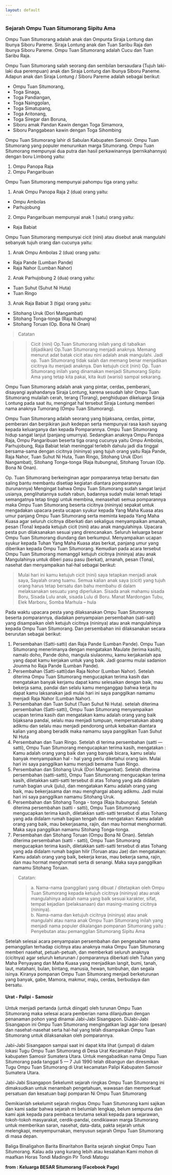 ```yaml
---
layout: default
---
```

### Sejarah Ompu Tuan Situmorang Sipitu Ama

Ompu Tuan Situmorang adalah anak dan Ompunta Siraja Lontung dan Ibunya Siboru Pareme. Siraja Lontung anak dan Tuan Saribu Raja dan Ibunya Siboru Pareme. Ompu Tuan Situmorang adalah Cucu dan Tuan Saribu Raja.

Ompu Tuan Situmorang salah seorang dan sembilan bersaudara (Tujuh laki-laki dua perempuan) anak dan Siraja Lontung dan Ibunya Siboru Paneme. Adapun anak dan Siraja Lontung / Siboru Pareme adalah sebagai berikut:

* Ompu Tuan Situmorang,
* Toga Sinaga,
* Toga Pandiangan,
* Toga Nainggolan,
* Toga Simatupang,
* Toga Aritonang,
* Toga Siregar dan Boruna,
* Siboru amak Pandan Kawin dengan Toga Simamora,
* Siboru Panggabean kawin dengan Toga Sihombing

Ompu Tuan Situmorang lahir di Sabulan Kabupaten Samosir.
Ompu Tuan Situmorang yang populer menurunkan marga Situmorang. Ompu Tuan Situmorang mempunyai dua putra dan hasil perkawinannya (pernikahannya) dengan boru Limbong yaitu:

1. Ompu Panopa Raja
2. Ompu Pangaribuan

Ompu Tuan Situmorang mempunyai pahompu tiga orang yaitu:
1. Anak Ompu Panopa Raja 2 (dua) orang yaitu:
  * Ompu Ambolas
  * Parhujobung
2. Ompu Pangaribuan mempunyai anak 1 (satu) orang yaitu:
  * Raja Babiat

Ompu Tuan Situmorang mempunyai cicit (nini) atau disebut anak mangulahi sebanyak tujuh orang dan cucunya yaitu:
1. Anak Ompu Ambolas 2 (dua) orang yaitu:
  * Raja Pande (Lumban Pande)
  * Raja Nahor (Lumban Nahor)

2. Anak Parhujobung 2 (dua) orang yaitu:
  * Tuan Suhut (Suhut Ni Huta)
  * Tuan Ringo

3. Anak Raja Babiat 3 (tiga) orang yaitu:
  * Sitohang Uruk (Dori Mangambat)
  * Sitohang Tonga-tonga (Raja Itubungna)
  * Sitohang Toruan (Op. Bona Ni Onan)

> Catatan

>>Cicit (nini) Op.Tuan Situmorang inilah yang di tabalkan (dijadikan) Op.Tuan Situmorang menjadi anaknya. Memang menurut adat batak cicit atau nini adalah anak mangulahi. Jadi op.   Tuan Situmorang tidak salah dan memang benar menjadikan cicitnya itu menjadi anaknya. Dan ketujuh cicit (nini) Op. Tuan Situmorang inilah yang dinamakan menjadi Situmorang Sipitu Ama yang tetap kita pakai, kita ikuti (warisi) sampal sekarang.

Ompu Tuan Situmorang adalah anak yang pintar, cerdas, pemberani, disayangi ayahandanya Siraja Lontung, karena sesudah lahir Ompu Tuan Situmorang mulailah cerah, terang (Torang), penghidupan dikeluarga Siraja Lontung pada saat itu, mengingat hal tersebut Siraja Lontung memberi nama anaknya Tumorang (Ompu Tuan Situmorang).

Ompu Tuan Situmorang adalah seorang yang bijaksana, cerdas, pintar, pemberani dan berpikiran jauh kedepan serta mempunyai rasa kasih sayang kepada keluarganya dan kepada Pomparannya. Ompu Tuan Situmorang hidup sangat lanjut (panjang umurnya). Sedangkan anaknya Ompu Panopa Raja, Ompu Pangaribuan beserta tiga orang cucunya yaitu Ompu Ambolas, Parhujobung, Raja Babiat telah meninggal terlebih dahulu jadi dia tinggal bersama-sama dengan cicitnya (nininya) yang tujuh orang yaitu Raja Pande, Raja Nahor, Tuan Suhut Ni Huta, Tuan Ringo, Sitohang Uruk (Dori Nangambat), Sitohang Tonga-tonga (Raja Itubungna), Sitohang Toruan (Op. Bona Ni Onan).

Op. Tuan Situmorang berkeinginan agar pomparannya tetap bersatu dan saling bantu membantu disetiap kegiatan diantara pomparannya (turunannya)
Mengingat bahwa Ompu Tuan Situmorang sudah sangat lanjut usianya, penglihatannya sudah rabun, badannya sudah mulai lemah tetapi semangatnya tetap tinggi untuk membina, menasehati semua pomparannya maka Ompu Tuan Situmorang beserta cicitnya (nininya) sepakat untuk mengadakan upacara pesta ucapan syukur kepada Yang Maha Kuasa atas umur panjang Ompu Tuan Situmorang serta meminta kepada Yang Maha Kuasa agar seluruh cicitnya diberkati dan sekaligus menyampaikan amanah, pesan (Tona) kepada ketujuh cicit (nini) atau anak mangulahinya.
Upacara pesta pun dilaksanakan sesuai yang direncanakan. Seluruh keluarga besar Ompu Tuan Situmorang diundang dan berkumpul. Menyampaikan ucapan syukur kepada Tuhan Yang Maha Kuasa atas berkat, panjang umur yang diberikan kepada Ompu Tuan Situmorang. Kemudian pada acara tersebut Ompu Tuan Situmorang memanggil ketujuh cicitnya (nininya) atau anak Mangulahinya untuk diberi pasu pasu (berkat), arnanah, pesan (Tona), nasehat dan menyampaikan hal-hal sebagai berikut:

>Mulai hari ini kamu ketujuh cicit (nini) saya tetapkan menjadi anak saya, Sayalah orang tuamu.
Semua kalian anak saya (cicit) yang tujuh orang harus tetap bersatu dan bahu membahu di dalam melaksanakan sesuatu yang diperlukan.
Sisada anak mahamu sisada Boru, Sisada Lulu anak, sisada Lulu di Boru.
Manat Mardongan Tubu, Elek Marboru, Somba Marhula – hula

Pada waktu upacara pesta yang dilaksanakan Ompu Tuan Situmorang beserta pomparannya, diadakan penyampaian persembahan (sati-sati) yang disampaikan oleh ketujuh cicitnya (nininya) atau anak mangulahinya kepada Ompu Tuan Situmorang. Dan persembahan inii dilaksanakan secara berurutan sebagai berikut:

1. Persembahan (Satti-satti) dan Raja Pande (Lumban Pande). Ompu Tuan Situmorang menerimanya dengan mengatakan Maulate (terima kasih), namalo doho, Pande doho, mangula siulaonmu, kamu kerjakanlah apa yang dapat kamu kerjakan untuk yang baik. Jadi goarmu mulai sadanion Jounma ho Raja Pande (Lumban Pande).
2. Persembahan (Satti-satti)dan Raja Nohor (Lumban Nahor). Setelah diterima Ompu Tuan Situmorang mengucapkan terima kasih dan mengatakan banyak kerjamu dapat kamu selesaikan dengan baik, mau bekerja sama, pandai dan selalu kamu menganggap bahwa kerja itu dapat kamu laksanakan jadi mulai hari ini saya panggilkan namamu menjadi Raja Nahor (Lumban Nahor).
3. Persembahan dan Tuan Suhut (Tuan Suhut Ni Huta). setelah diterima persembahan (Satti-satti), Ompu Tuan Situmorang menyampaikan ucapan terima kasih dan mengatakan kamu adalah orang yang baik bijaksana pandai, selalu mau menjadi tumpuan, mempersatukan abang adikmu dan selalu mau menjadi pendorong untuk kebaikan diantara kalian yang abang beradik maka namamu saya panggilkan Tuan Suhut Ni Huta
4. Persembahan dan Tuan Ringo. Setelah di terima persembahan (satti — satti), Ompu Tuan Situmorang mengucapkan terima kasih, mengatakan : Kamu adalah orang yang baik dan yang banyak bicara, kamu selalu banyak menyampaikan hal - hal yang perlu diketahui orang lain. Mulai hari ini saya panggilkan kamu menjadi bemama Tuan Ringo.
5. Persembahan dan Sitohang Uruk (Dori Mangambat). Setelah dIterima persembahan (satti-satti), Ompu Tuan Situmorang mengucapkan terima kasih, diletakkan satti-satti tersebut di atas Tohang yang ada didalam rumah bagian uruk (julu), dan mengatakan Kamu adalah orang yang baik, mau bekerjasama dan mau menghargai abang adikmu. Jadi mulai hari ini saya panggilkan namamu Sitohang Uruk.
6. Persembahan dan Sitohang Tonga - tonga (Raja Itubungna). Setelah diterima persembahan (satti - satti), Ompu Tuan Situmorang mengucapkan terima kasih, diletakkan satti-satti tersebut di atas Tohang yang ada didalam rumah bagian tengah dan mengatakan: Kamu adalah orang yang baik, mau bekerjasama, rajin, dan mau hormat menghormati. Maka saya panggilkan namamu Sitohang Tonga-tonga.
7. Persembahan dan Sitohang Toruan (Ompu Bona Ni Onan). Setelah diterima persembahan (satti - satti), Ompu Tuan Situmorang mengucapkan terima kasih, diletakkan satti-satti tersebut di atas Tohang yang ada didalam rumah bagian hilir (Toruan atau Jae) dan mengatakan: Kamu adalah orang yang baik, bekerja keras, mau bekerja sama, rajin, dan mau hormat menghormati serta di senangi. Maka saya panggilkan namamu Sitohang Toruan.
> Catatan:
>> a. Nama-nama (panggilan) yang dibuat / ditetapkan oleh Ompu Tuan Situmorang kepada ketujuh cicitnya (nininya) atau anak mangulahinya adalah nama yang balk sesuai karakter, sifat, tempat kejadian (pelaksanaan) dan masing-masing cicitnya (nininya). <br>
b. Nama-nama dan ketujuh cicitnya (nininya) atau anak mangulahi atau nama anak Ompu Tuan Situmorang inilah yang menjadi nama populer dikalangan pompanan Situmorang yaitu : Penyebutan atau pemanggilan Situmorang Sipitu Ama

Setelah selesai acara penyampaian persembahan dan pengesahan nama pemanggilan terhadap cicitnya atau anaknya maka Ompu Tuan Situmorang memberi nasehat, petuah-petuah, dan memberkati seluruh anaknya (cicitnya) agar seluruh keturunan / pomparannya diberkati oleh Tuhan yang Maha Penyayang dan Maha Kuasa yang menjadikan langit, bumi, tanah, laut, matahani, bulan, bintang, manusia, hewan, tumbuhan, dan segala isinya. Kiranya pompanan Ompu Tuan Situmorang menjadi berketurunan yang banyak, gabe, Mamora, makmur, maju, cerdas, berbudaya dan bersatu.

#### Urat - Palipi - Samosir
Untuk menjadi pertanda (untuk diingat) oleh turunan Ompu Tuan Situmorang maka selesai acara pemberian nama dilanjutkan dengan penanaman pohon yang dinamai Jabi-Jabi Sisangapon. DiJabi-Jabi Sisangapon ini Ompu Tuan Situmorang mengingatkan lagi agar tona (pesan) dan nasehat-nasehat serta hal-hal yang telah disampaikan Ompu Tuan Situmorang untuk dilaksanakan oleh pomparannya.

Jabi-Jabi Sisangapon sampai saat ini dapat kita lihat (jumpai) di dalam lokasi Tugu Ompu Tuan Situmorang di Desa Urat Kecamatan Palipi kabupaten Samosir Sumatera Utara. Untuk mengabadikan nama Ompu Tuan Situmorang pada tanggal 5 — 7 Juli 1990 telah dibangun dan diresmikan Tugu Ompu Tuan Situmorang di Urat kecamatan Palipi Kabupaten Samosir Sumatera Utara.

Jabi-Jabi Sisangapon
Sekelumit sejarah ringkas Ompu Tuan Situmorang ini dimaksudkan untuk menambah pengetahuan, wawasan dan memperkuat persatuan dan kesatuan bagi pomparan Ni Ompu Tuan Situmorang

Demikianlah sekelumit sejarah ringkas Ompu Tuan Situmorang kami sajikan dan kami sadar bahwa sejarah mi belumlah lengkap, belum sempurna dan kami ajak kepada para pembaca terutama sekali kepada para sejarawan, tokoh-tokoh masyarakat, cerdik-pandai, cendikiawan marga Situmorang untuk memberikan saran, nasehat, data-data, pakta sejarah untuk melengkapi, menyempurnakan, menyusun sejarah Ompu Tuan Situmorang di masa depan.

Baliga Binaligahon Barita Binaritahon
Barita sejarah singkat Ompu Tuan Situmorang.
Kalau ada yang kurang lebih atau kesalahan
Kami mohon di maafkan
Horas Tondi Madingin
Pir Tondi Matogu

**from : Keluarga BESAR Situmorang (Facebook Page)**
